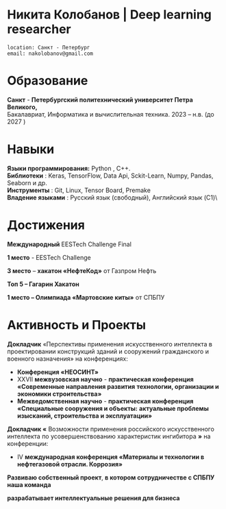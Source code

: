 # Никита Колобанов | Deep learning researcher

```
location: Санкт - Петербург
email: nakolobanov@gmail.com
```
# Образование

**Санкт** - **Петербургский политехнический университет Петра Великого,**\
Бакалавриат, Информатика и вычислительная техника. 2023 – н.в. (до 2027 )

# Навыки

**Языки программирования:** Python , C++.\
**Библиотеки** : Keras, TensorFlow, Data Api, Sckit-Learn, Numpy, Pandas, Seaborn и др.\
**Инструменты** : Git, Linux, Tensor Board, Premake\
**Владение языками** : Русский язык (свободный), Английский язык (C1)\

# Достижения

**Международный** EESTech Challenge Final

**1 место** - EESTech Challenge

**3 место** – **хакатон «НефтеКод»** от Газпром Нефть

**Топ 5 – Гагарин Хакатон** 

**1 место – Олимпиада «Мартовские киты»** от СПБПУ

# Активность и Проекты

**Докладчик** «Перспективы применения искусственного интеллекта в проектировании конструкций зданий и
сооружений гражданского и военного назначения» на конференциях:

- **Конференция «НЕОСИНТ»**
- XXVII **межвузовская научно** - **практическая конференция «Современные направления развития**
    **технологии, организации и экономики строительства»**
- **Межведомственная научно** - **практическая конференция «Специальные сооружения и объекты:**
    **актуальные проблемы изысканий, строительства и эксплуатации»**

**Докладчик «** Возможности применения российского искусственного интеллекта по усовершенствованию
характеристик ингибитора **»** на конференции:

- IV **международная конференция «Материалы и технологии в нефтегазовой отрасли. Коррозия»**

**Развиваю собственный проект**, **в котором сотрудничестве с СПБПУ наша команда**

**разрабатывает интеллектуальные решения для бизнеса**
